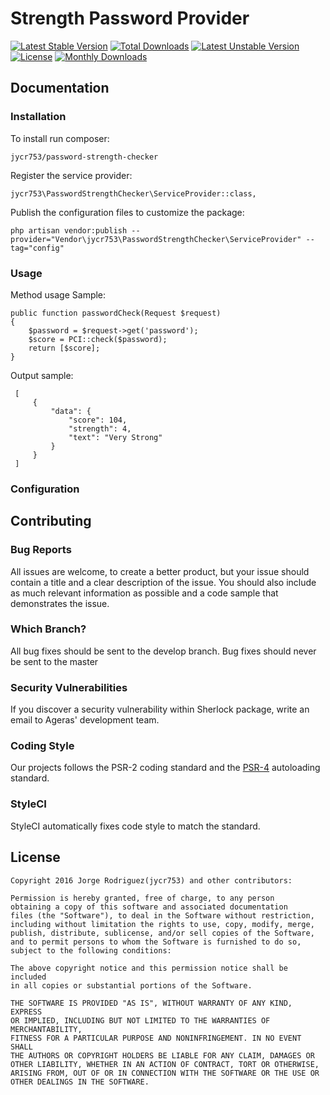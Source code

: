 # Strength Password Provider
[![Latest Stable Version](https://poser.pugx.org/jycr753/password-strength-checker/v/stable)](https://packagist.org/packages/jycr753/password-strength-checker)
[![Total Downloads](https://poser.pugx.org/jycr753/password-strength-checker/downloads)](https://packagist.org/packages/jycr753/password-strength-checker)
[![Latest Unstable Version](https://poser.pugx.org/jycr753/password-strength-checker/v/unstable)](https://packagist.org/packages/jycr753/password-strength-checker)
[![License](https://poser.pugx.org/jycr753/password-strength-checker/license)](https://packagist.org/packages/jycr753/password-strength-checker)
[![Monthly Downloads](https://poser.pugx.org/jycr753/password-strength-checker/d/monthly)](https://packagist.org/packages/jycr753/password-strength-checker)

## Documentation
### Installation
To install run composer: 

    jycr753/password-strength-checker

Register the service provider: 

    jycr753\PasswordStrengthChecker\ServiceProvider::class,
    
Publish the configuration files to customize the package:

    php artisan vendor:publish --provider="Vendor\jycr753\PasswordStrengthChecker\ServiceProvider" --tag="config"
    
### Usage

Method usage Sample:
 
    public function passwordCheck(Request $request)
    {
        $password = $request->get('password');
        $score = PCI::check($password);
        return [$score];
    }
 
 Output sample:
 
     [
         {
             "data": {
                 "score": 104,
                 "strength": 4,
                 "text": "Very Strong"
             }
         }
     ]

### Configuration

## Contributing

### Bug Reports
All issues are welcome, to create a better product, but your issue should contain a title and a clear description of the issue. You should also include as much relevant information as possible and a code sample that demonstrates the issue.

### Which Branch?
All bug fixes should be sent to the develop branch. Bug fixes should never be sent to the master

### Security Vulnerabilities
If you discover a security vulnerability within Sherlock package, write an email to Ageras' development team.

### Coding Style
Our projects follows the PSR-2 coding standard and the [PSR-4](https://github.com/php-fig/fig-standards/blob/master/accepted/PSR-4-autoloader.md) autoloading standard.

### StyleCI
 StyleCI automatically fixes code style to match the standard.

## License

	Copyright 2016 Jorge Rodriguez(jycr753) and other contributors:
	
	Permission is hereby granted, free of charge, to any person 
	obtaining a copy of this software and associated documentation 
	files (the "Software"), to deal in the Software without restriction, 
	including without limitation the rights to use, copy, modify, merge,
	publish, distribute, sublicense, and/or sell copies of the Software, 
	and to permit persons to whom the Software is furnished to do so, 
	subject to the following conditions:
	
	The above copyright notice and this permission notice shall be included 
	in all copies or substantial portions of the Software.
	
	THE SOFTWARE IS PROVIDED "AS IS", WITHOUT WARRANTY OF ANY KIND, EXPRESS 
	OR IMPLIED, INCLUDING BUT NOT LIMITED TO THE WARRANTIES OF MERCHANTABILITY, 
	FITNESS FOR A PARTICULAR PURPOSE AND NONINFRINGEMENT. IN NO EVENT SHALL 
	THE AUTHORS OR COPYRIGHT HOLDERS BE LIABLE FOR ANY CLAIM, DAMAGES OR 
	OTHER LIABILITY, WHETHER IN AN ACTION OF CONTRACT, TORT OR OTHERWISE, 
	ARISING FROM, OUT OF OR IN CONNECTION WITH THE SOFTWARE OR THE USE OR 
	OTHER DEALINGS IN THE SOFTWARE.
